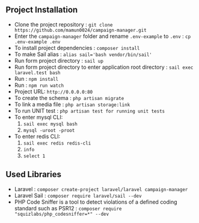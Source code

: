 ## Project Installation
*   Clone the project repository : `git clone https://github.com/mamun0024/campaign-manager.git`
*   Enter the `campaign-manager` folder and rename `.env-example` to `.env` : `cp .env-example .env`
*   To install project dependencies : `composer install`
*   To make Sail alias : `alias sail='bash vendor/bin/sail'`
*   Run form project directory : `sail up`
*   Run form project directory to enter application root directory : `sail exec laravel.test bash`
*   Run : `npm install`
*   Run : `npm run watch`
*   Project URL: `http://0.0.0.0:80`
*   To create the schema : `php artisan migrate`
*   To link a media file : `php artisan storage:link`
*   To run UNIT test : `php artisan test for running unit tests`
*   To enter mysql CLI:
    1. `sail exec mysql bash`
    2. `mysql -uroot -proot`
*   To enter redis CLI:
    1. `sail exec redis redis-cli`
    2. `info`
    3. `select 1`

## Used Libraries
*   Laravel : `composer create-project laravel/laravel campaign-manager`
*   Laravel Sail : `composer require laravel/sail --dev`
*   PHP Code Sniffer is a tool to detect violations
    of a defined coding standard such as PSR12 : `composer require "squizlabs/php_codesniffer=*" --dev`
